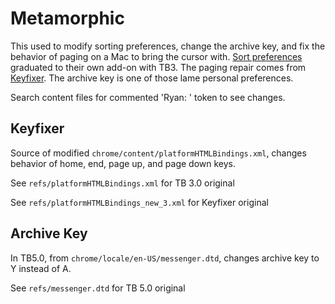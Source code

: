 Metamorphic
===========

This used to modify sorting preferences, change the archive key, and
fix the behavior of paging on a Mac to bring the cursor with.
[Sort preferences][1] graduated to their own add-on with TB3.  The paging
repair comes from [Keyfixer][2].  The archive key is one of those lame
personal preferences.

Search content files for commented 'Ryan: ' token to see changes.

Keyfixer
--------

Source of modified `chrome/content/platformHTMLBindings.xml`,
changes behavior of home, end, page up, and page down keys.

See `refs/platformHTMLBindings.xml` for TB 3.0 original

See `refs/platformHTMLBindings_new_3.xml` for Keyfixer original

Archive Key
-----------

In TB5.0, from `chrome/locale/en-US/messenger.dtd`, changes archive key
to Y instead of A.

See `refs/messenger.dtd` for TB 5.0 original

[1]: https://addons.mozilla.org/thunderbird/addon/sortpref/
[2]: https://addons.mozilla.org/thunderbird/addon/keyfixer/